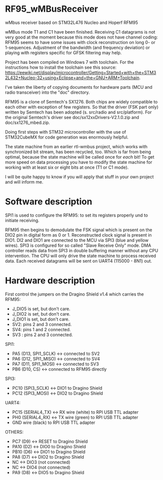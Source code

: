# RF95_wMBusReceiver
wMbus receiver based on STM32L476 Nucleo and Hoperf RFM95

wMBus mode T1 and C1 have been finished. Receiving C1 datagrams is not very good  at the moment because this mode does not have channel coding: RFM95 seems to have some issues with clock reconstruction on long 0- or 1-sequences. Adjustment of the bandwidth (and frequency deviation) or playing with registers specific for GFSK filtering may help.

Project has been compiled on Windows 7 with toolchain. For the instructions how to install the toolchain see this source: https://eewiki.net/display/microcontroller/Getting+Started+with+the+STM32L432+Nucleo-32+using+Eclipse+and+the+GNU+ARM+Toolchain. 

I've taken the liberty of copying documents for hardware parts (MCU and radio transceiver) into the "doc" directory.

RFM95 is a clone of Semtech's SX1276. Both chips are widely compatible to each other with exception of few registers. So that the driver (FSK part only) written by Semtech has been adopted (s. src/radio and src/platform). For the original Semtech's driver see doc/sx12xxDrivers-V2.1.0.zip and doc/sx1276_mbed.zip.

Doing first steps with STM32 microcontroller with the use of STM32CubeMX for code generation was enormously helpful.

The state machine from an earlier rtl-wmbus project, which works with synchronized bit stream, has been recycled, too. Which is far from being optimal, because the state machine will be called once for _each_ bit! To get more speed on data processing you have to modify the state machine for working with at least six or eight bits at once (T1 or C1 mode).

I will be quite happy to know if you will apply that stuff in your own project and will inform me.

# Software description
SPI1 is used to configure the RFM95: to set its registers properly und to initiate receiving.

RFM95 then begins to demodulate the FSK signal which is present on the DIO2 pin in digital form as 0 or 1. Reconstructed clock signal is present in DIO1. DI2 and DIO1 are connected to the MCU via SPI3 (blue and yellow wires). SPI3 is configured for so called "Slave Receive Only" mode. DMA controller reads data from SPI3 in double buffering manner without any CPU intervention. The CPU will only drive the state machine to process received data. Each received datagrams will be sent on UART4 (115000 - 8N1) out.

# Hardware description
First control the jumpers on the Dragino Shield v1.4 which carries the RFM95:
* J_DIO5 is set, but don't care.
* J_DIO2 is set, but don't care.
* J_DIO1 is set, but don't care.
* SV2: pins 2 and 3 connected.
* SV4: pins 1 and 2 connected.
* SV3 : pins 2 and 3 connected.

SPI1:
* PA5  (D13, SPI1_SCLK)  <-> connected to SV2
* PA6  (D12, SPI1_MISO)  <-> connected to SV4
* PA7  (D11, SPI1_MOSI)  <-> connected to SV3
* PB6  (D10, CS)         <-> connected to RFM95 directly

SPI3:
* PC10 (SPI3_SCLK)  <-> DIO1 to Dragino Shield
* PC12 (SPI3_MOSI)  <-> DIO2 to Dragino Shield

UART4:
* PC15 (SERIAL4_TX) <-> RX wire (white) to RPI USB TTL adapter
* PH0  (SERIAL4_RX) <-> TX wire (green) to RPI USB TTL adapter
* GND wire (black) to RPI USB TTL adapter

OTHERS:
* PC7  (D9) <-> RESET to Dragino Shield
* PA10 (D2) <-> DIO0 to Dragino Shield
* PB10 (D6) <-> DIO1 to Dragino Shield
* PA8  (D7) <-> DIO2 to Dragino Shield
* NC        <-> DIO3 (not connected)
* NC        <-> DIO4 (not connected)
* PA9  (D8) <-> DIO5 to Dragino Shield
